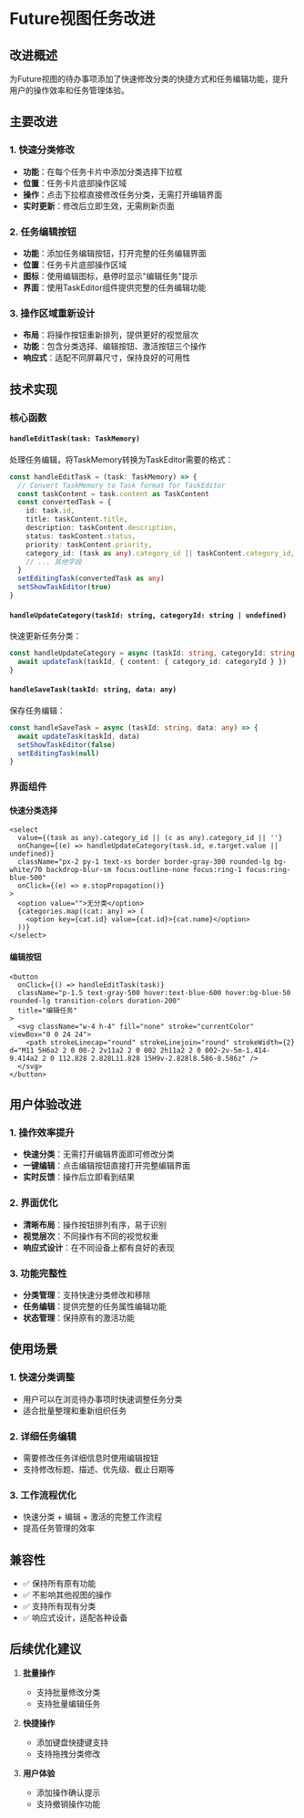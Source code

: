 # Future视图任务改进

## 改进概述

为Future视图的待办事项添加了快速修改分类的快捷方式和任务编辑功能，提升用户的操作效率和任务管理体验。

## 主要改进

### 1. 快速分类修改
- **功能**：在每个任务卡片中添加分类选择下拉框
- **位置**：任务卡片底部操作区域
- **操作**：点击下拉框直接修改任务分类，无需打开编辑界面
- **实时更新**：修改后立即生效，无需刷新页面

### 2. 任务编辑按钮
- **功能**：添加任务编辑按钮，打开完整的任务编辑界面
- **位置**：任务卡片底部操作区域
- **图标**：使用编辑图标，悬停时显示"编辑任务"提示
- **界面**：使用TaskEditor组件提供完整的任务编辑功能

### 3. 操作区域重新设计
- **布局**：将操作按钮重新排列，提供更好的视觉层次
- **功能**：包含分类选择、编辑按钮、激活按钮三个操作
- **响应式**：适配不同屏幕尺寸，保持良好的可用性

## 技术实现

### 核心函数

#### `handleEditTask(task: TaskMemory)`
处理任务编辑，将TaskMemory转换为TaskEditor需要的格式：
```typescript
const handleEditTask = (task: TaskMemory) => {
  // Convert TaskMemory to Task format for TaskEditor
  const taskContent = task.content as TaskContent
  const convertedTask = {
    id: task.id,
    title: taskContent.title,
    description: taskContent.description,
    status: taskContent.status,
    priority: taskContent.priority,
    category_id: (task as any).category_id || taskContent.category_id,
    // ... 其他字段
  }
  setEditingTask(convertedTask as any)
  setShowTaskEditor(true)
}
```

#### `handleUpdateCategory(taskId: string, categoryId: string | undefined)`
快速更新任务分类：
```typescript
const handleUpdateCategory = async (taskId: string, categoryId: string | undefined) => {
  await updateTask(taskId, { content: { category_id: categoryId } })
}
```

#### `handleSaveTask(taskId: string, data: any)`
保存任务编辑：
```typescript
const handleSaveTask = async (taskId: string, data: any) => {
  await updateTask(taskId, data)
  setShowTaskEditor(false)
  setEditingTask(null)
}
```

### 界面组件

#### 快速分类选择
```tsx
<select
  value={(task as any).category_id || (c as any).category_id || ''}
  onChange={(e) => handleUpdateCategory(task.id, e.target.value || undefined)}
  className="px-2 py-1 text-xs border border-gray-300 rounded-lg bg-white/70 backdrop-blur-sm focus:outline-none focus:ring-1 focus:ring-blue-500"
  onClick={(e) => e.stopPropagation()}
>
  <option value="">无分类</option>
  {categories.map((cat: any) => (
    <option key={cat.id} value={cat.id}>{cat.name}</option>
  ))}
</select>
```

#### 编辑按钮
```tsx
<button
  onClick={() => handleEditTask(task)}
  className="p-1.5 text-gray-500 hover:text-blue-600 hover:bg-blue-50 rounded-lg transition-colors duration-200"
  title="编辑任务"
>
  <svg className="w-4 h-4" fill="none" stroke="currentColor" viewBox="0 0 24 24">
    <path strokeLinecap="round" strokeLinejoin="round" strokeWidth={2} d="M11 5H6a2 2 0 00-2 2v11a2 2 0 002 2h11a2 2 0 002-2v-5m-1.414-9.414a2 2 0 112.828 2.828L11.828 15H9v-2.828l8.586-8.586z" />
  </svg>
</button>
```

## 用户体验改进

### 1. 操作效率提升
- **快速分类**：无需打开编辑界面即可修改分类
- **一键编辑**：点击编辑按钮直接打开完整编辑界面
- **实时反馈**：操作后立即看到结果

### 2. 界面优化
- **清晰布局**：操作按钮排列有序，易于识别
- **视觉层次**：不同操作有不同的视觉权重
- **响应式设计**：在不同设备上都有良好的表现

### 3. 功能完整性
- **分类管理**：支持快速分类修改和移除
- **任务编辑**：提供完整的任务属性编辑功能
- **状态管理**：保持原有的激活功能

## 使用场景

### 1. 快速分类调整
- 用户可以在浏览待办事项时快速调整任务分类
- 适合批量整理和重新组织任务

### 2. 详细任务编辑
- 需要修改任务详细信息时使用编辑按钮
- 支持修改标题、描述、优先级、截止日期等

### 3. 工作流程优化
- 快速分类 + 编辑 + 激活的完整工作流程
- 提高任务管理的效率

## 兼容性

- ✅ 保持所有原有功能
- ✅ 不影响其他视图的操作
- ✅ 支持所有现有分类
- ✅ 响应式设计，适配各种设备

## 后续优化建议

1. **批量操作**
   - 支持批量修改分类
   - 支持批量编辑任务

2. **快捷操作**
   - 添加键盘快捷键支持
   - 支持拖拽分类修改

3. **用户体验**
   - 添加操作确认提示
   - 支持撤销操作功能
